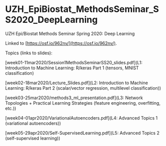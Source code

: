 # UZH_EpiBiostat_MethodsSeminar_SS2020_DeepLearning
UZH Epi/Biostat Methods Seminar Spring 2020: Deep Learning

Linked to [https://osf.io/962nv/](https://osf.io/962nv/).

Topics (links to slides):

[week01-11mar2020/Session1MethodsSeminarSS20_slides.pdf](L1: Introduction to Machine Learning: R/keras Part 1 (tensors, MNIST classification)

[week02-18mar2020/Lecture_Slides.pdf](L2: Introduction to Machine Learning: R/keras Part 2 (scalar/vector regression, multilevel classification))

[week03-25mar2020/methods3_ml_presentation.pdf](L3: Network Topologies + Practical Learning Strategies (feature engineering, overfitting, etc.))

[week04-01apr2020/VariationalAutoencoders.pdf](L4: Advanced Topics 1 (variational autoencoders))

[week05-29apr2020/Self-SupervisedLearning.pdf](L5: Advanced Topics 2 (self-supervised learning))

